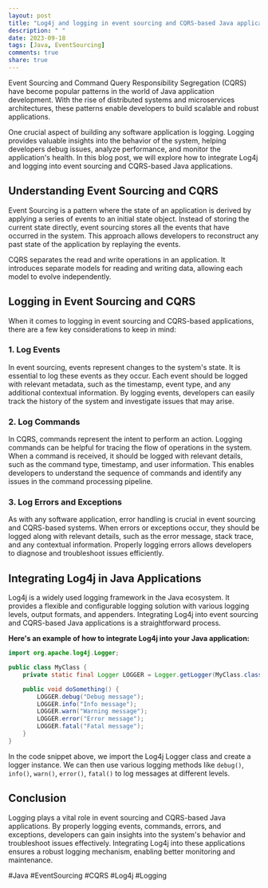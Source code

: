 ```yaml
---
layout: post
title: "Log4j and logging in event sourcing and CQRS-based Java applications"
description: " "
date: 2023-09-18
tags: [Java, EventSourcing]
comments: true
share: true
---
```


Event Sourcing and Command Query Responsibility Segregation (CQRS) have become popular patterns in the world of Java application development. With the rise of distributed systems and microservices architectures, these patterns enable developers to build scalable and robust applications.

One crucial aspect of building any software application is logging. Logging provides valuable insights into the behavior of the system, helping developers debug issues, analyze performance, and monitor the application's health. In this blog post, we will explore how to integrate Log4j and logging into event sourcing and CQRS-based Java applications.

## Understanding Event Sourcing and CQRS

Event Sourcing is a pattern where the state of an application is derived by applying a series of events to an initial state object. Instead of storing the current state directly, event sourcing stores all the events that have occurred in the system. This approach allows developers to reconstruct any past state of the application by replaying the events.

CQRS separates the read and write operations in an application. It introduces separate models for reading and writing data, allowing each model to evolve independently.

## Logging in Event Sourcing and CQRS

When it comes to logging in event sourcing and CQRS-based applications, there are a few key considerations to keep in mind:

### 1. Log Events
In event sourcing, events represent changes to the system's state. It is essential to log these events as they occur. Each event should be logged with relevant metadata, such as the timestamp, event type, and any additional contextual information. By logging events, developers can easily track the history of the system and investigate issues that may arise.

### 2. Log Commands
In CQRS, commands represent the intent to perform an action. Logging commands can be helpful for tracing the flow of operations in the system. When a command is received, it should be logged with relevant details, such as the command type, timestamp, and user information. This enables developers to understand the sequence of commands and identify any issues in the command processing pipeline.

### 3. Log Errors and Exceptions
As with any software application, error handling is crucial in event sourcing and CQRS-based systems. When errors or exceptions occur, they should be logged along with relevant details, such as the error message, stack trace, and any contextual information. Properly logging errors allows developers to diagnose and troubleshoot issues efficiently.

## Integrating Log4j in Java Applications

Log4j is a widely used logging framework in the Java ecosystem. It provides a flexible and configurable logging solution with various logging levels, output formats, and appenders. Integrating Log4j into event sourcing and CQRS-based Java applications is a straightforward process.

**Here's an example of how to integrate Log4j into your Java application:**

```java
import org.apache.log4j.Logger;

public class MyClass {
    private static final Logger LOGGER = Logger.getLogger(MyClass.class);

    public void doSomething() {
        LOGGER.debug("Debug message");
        LOGGER.info("Info message");
        LOGGER.warn("Warning message");
        LOGGER.error("Error message");
        LOGGER.fatal("Fatal message");
    }
}
```

In the code snippet above, we import the Log4j Logger class and create a logger instance. We can then use various logging methods like `debug()`, `info()`, `warn()`, `error()`, `fatal()` to log messages at different levels.

## Conclusion

Logging plays a vital role in event sourcing and CQRS-based Java applications. By properly logging events, commands, errors, and exceptions, developers can gain insights into the system's behavior and troubleshoot issues effectively. Integrating Log4j into these applications ensures a robust logging mechanism, enabling better monitoring and maintenance.

#Java #EventSourcing #CQRS #Log4j #Logging